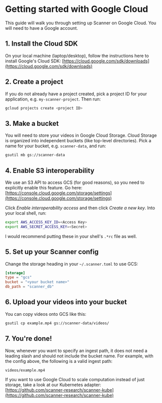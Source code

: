 # Getting started with Google Cloud

This guide will walk you through setting up Scanner on Google Cloud. You will need to have a Google account.

## 1. Install the Cloud SDK

On your local machine (laptop/desktop), follow the instructions here to install Google's Cloud SDK: [https://cloud.google.com/sdk/downloads](https://cloud.google.com/sdk/downloads)

## 2. Create a project

If you do not already have a project created, pick a project ID for your application, e.g. `my-scanner-project`. Then run:
```bash
gcloud projects create <project ID>
```

## 3. Make a bucket

You will need to store your videos in Google Cloud Storage. Cloud Storage is organized into independent buckets (like top-level directories). Pick a name for your bucket, e.g. `scanner-data`, and run:
```bash
gsutil mb gs://scanner-data
```

## 4. Enable S3 interoperability

We use an S3 API to access GCS (for good reasons), so you need to explicitly enable this feature. Go here: [https://console.cloud.google.com/storage/settings](https://console.cloud.google.com/storage/settings)

Click *Enable interoperability access* and then click *Create a new key*. Into your local shell, run:
```bash
export AWS_ACCESS_KEY_ID=<Access Key>
export AWS_SECRET_ACCESS_KEY=<Secret>
```

I would recommend putting these in your shell's `.*rc` file as well.

## 5. Set up your Scanner config

Change the storage heading in your `~/.scanner.toml` to use GCS:
```toml
[storage]
type = "gcs"
bucket = "<your bucket name>"
db_path = "scanner_db"
```

## 6. Upload your videos into your bucket

You can copy videos onto GCS like this:
```bash
gsutil cp example.mp4 gs://scanner-data/videos/
```

## 7. You're done!

Now, whenever you want to specify an ingest path, it does not need a leading slash and should not include the bucket name. For example, with the config above, the following is a valid ingest path:
```
videos/example.mp4
```

If you want to use Google Cloud to scale computation instead of just storage, take a look at our Kubernetes adapter: [https://github.com/scanner-research/scanner-kube](https://github.com/scanner-research/scanner-kube)
